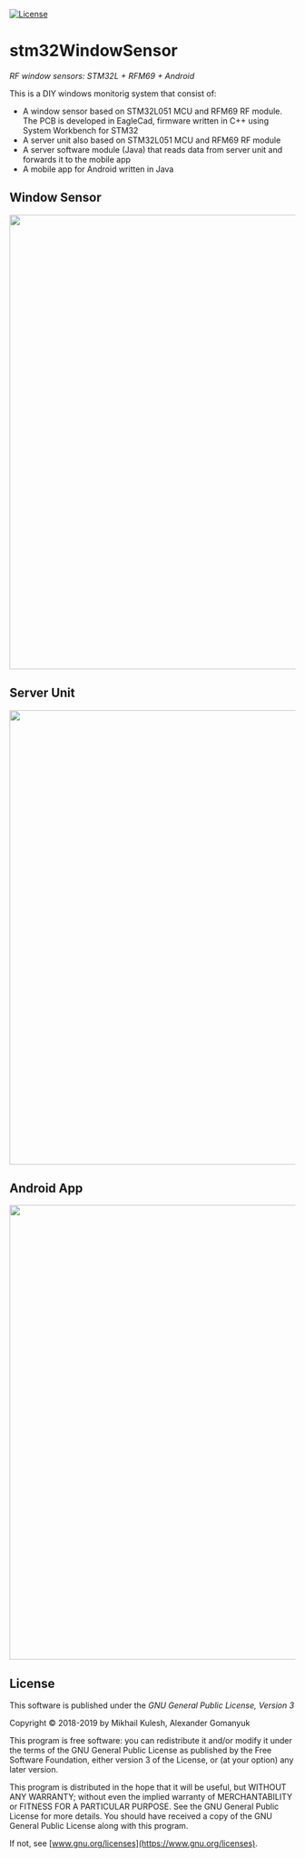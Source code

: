 [![License](https://img.shields.io/badge/license-GNU_GPLv3-orange.svg)](https://github.com/mkulesh/onpc/blob/master/LICENSE)

# stm32WindowSensor

*RF window sensors: STM32L + RFM69 + Android*

This is a DIY windows monitorig system that consist of:
- A window sensor based on STM32L051 MCU and RFM69 RF module. The PCB is developed in EagleCad, firmware written in C++ using System Workbench for STM32
- A server unit also based on STM32L051 MCU and RFM69 RF module
- A server software module (Java) that reads data from server unit and forwards it to the mobile app
- A mobile app for Android written in Java

## Window Sensor
<img src="https://github.com/mkulesh/stm32WindowSensor/blob/master/images/sensors/sensor01.jpg" align="center" height="800">

## Server Unit
<img src="https://github.com/mkulesh/stm32WindowSensor/blob/master/images/server/server03.jpg" align="center" height="800">

## Android App
<img src="https://github.com/mkulesh/stm32WindowSensor/blob/master/images/screenschots/floor_2_alarm.png" align="center" height="800">

## License

This software is published under the *GNU General Public License, Version 3*

Copyright © 2018-2019 by Mikhail Kulesh, Alexander Gomanyuk

This program is free software: you can redistribute it and/or modify it under the terms of the GNU General Public License as
published by the Free Software Foundation, either version 3 of the License, or (at your option) any later version.

This program is distributed in the hope that it will be useful, but WITHOUT ANY WARRANTY; without even the implied warranty
of MERCHANTABILITY or FITNESS FOR A PARTICULAR PURPOSE.  See the GNU General Public License for more details. You should have
received a copy of the GNU General Public License along with this program.

If not, see [www.gnu.org/licenses](https://www.gnu.org/licenses).
